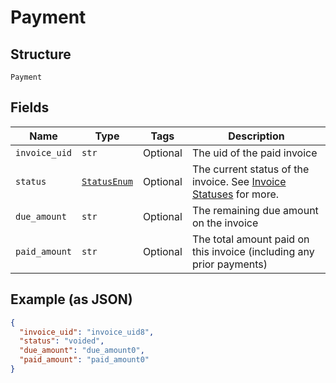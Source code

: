 
# Payment

## Structure

`Payment`

## Fields

| Name | Type | Tags | Description |
|  --- | --- | --- | --- |
| `invoice_uid` | `str` | Optional | The uid of the paid invoice |
| `status` | [`StatusEnum`](../../doc/models/status-enum.md) | Optional | The current status of the invoice. See [Invoice Statuses](https://chargify.zendesk.com/hc/en-us/articles/4407737494171#line-item-breakdowns) for more. |
| `due_amount` | `str` | Optional | The remaining due amount on the invoice |
| `paid_amount` | `str` | Optional | The total amount paid on this invoice (including any prior payments) |

## Example (as JSON)

```json
{
  "invoice_uid": "invoice_uid8",
  "status": "voided",
  "due_amount": "due_amount0",
  "paid_amount": "paid_amount0"
}
```

